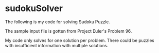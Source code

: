 # sudokuSolver

The following is my code for solving Sudoku Puzzle. 

The sample input file is gotten from Project Euler's Problem 96.

My code only solves for one solution per problem. There could be puzzles with insufficient information with multiple solutions.
